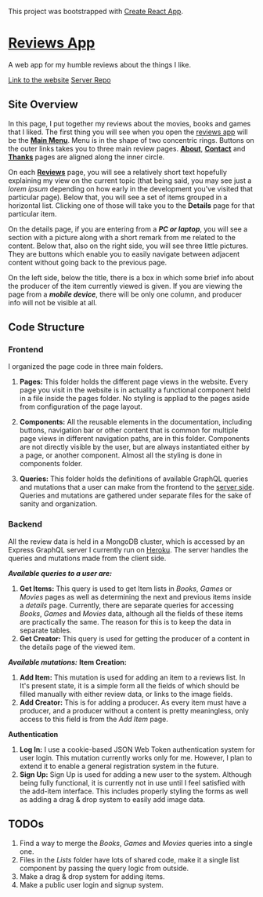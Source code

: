 This project was bootstrapped with [Create React App](https://github.com/facebook/create-react-app).

# [Reviews App](https://mmmikolay.github.io/reviewsapp/)

A web app for my humble reviews about the things I like. 

[Link to the website](https://mmmikolay.github.io/reviewsapp/)
[Server Repo](https://github.com/mmmikolay/reviewsapp_server)

## Site Overview
In this page, I put together my reviews about the movies, books and games that I liked. The first thing you will see when you open the [reviews app](https://mmmikolay.github.io/reviewsapp/) will be the [**Main Menu**](https://mmmikolay.github.io/reviewsapp/). Menu is in the shape of two concentric rings. Buttons on the outer links takes you to three main review pages. [**About**](https://mmmikolay.github.io/reviewsapp/about), [**Contact**](https://mmmikolay.github.io/reviewsapp/contact) and [**Thanks**](https://mmmikolay.github.io/reviewsapp/thanks) pages are aligned along the inner circle.

On each [**Reviews**](https://mmmikolay.github.io/reviewsapp/books) page, you will see a relatively short text hopefully explaining my view on the current topic (that being said, you may see just a *lorem ipsum* depending on how early in the development you've visited that particular page). Below that, you will see a set of items grouped in a horizontal list. Clicking one of those will take you to the **Details** page for that particular item. 

On the details page, if you are entering from a **_PC or laptop_**, you will see a section with a picture along with a short remark from me related to the content. Below that, also on the right side, you will see three little pictures. They are buttons which enable you to easily navigate between adjacent content without going back to the previous page. 

On the left side, below the title, there is a box in which some brief info about the producer of the item currently viewed is given. If you are viewing the page from a **_mobile device_**, there will be only one column, and producer info will not be visible at all. 

## Code Structure
### Frontend
I organized the page code in three main folders.

1. **Pages:** This folder holds the different page views in the website. Every page you visit in the website is in actuality a functional component held in a file inside the pages folder. No styling is appliad to the pages aside from configuration of the page layout.

2. **Components:** All the reusable elements in the documentation, including buttons, navigation bar or other content that is common for multiple page views in different navigation paths, are in this folder. Components are not directly visible by the user, but are always instantiated either by a page, or another component. Almost all the styling is done in components folder.

3. **Queries:** This folder holds the definitions of available GraphQL queries and mutations that a user can make from the frontend to the [server side](https://github.com/mmmikolay/reviewsapp_server). Queries and mutations are gathered under separate files for the sake of sanity and organization.

### Backend
All the review data is held in a MongoDB cluster, which is accessed by an Express GraphQL server I currently run on [Heroku](https://www.heroku.com/). The server handles the queries and mutations made from the client side. 

**_Available queries to a user are:_**

1. **Get Items:** This query is used to get Item lists in *Books*, *Games* or *Movies* pages as well as determining the next and previous items inside a *details* page. Currently, there are separate queries for accessing *Books*, *Games* and *Movies* data, although all the fields of these items are practically the same. The reason for this is to keep the data in separate tables. 
2. **Get Creator:** This query is used for getting the producer of a content in the details page of the viewed item.

**_Available mutations:_**
**Item Creation:**
1. **Add Item:** This mutation is used for adding an item to a reviews list. In It's present state, it is a simple form all the fields of which should be filled manually with either review data, or links to the image fields. 
2. **Add Creator:** This is for adding a producer. As every item must have a producer, and a producer without a content is pretty meaningless, only access to this field is from the *Add Item* page.

**Authentication**
1. **Log In:** I use a cookie-based JSON Web Token authentication system for user login. This mutation currently works only for me. However, I plan to extend it to enable a general registration system in the future.
2. **Sign Up:** Sign Up is used for adding a new user to the system. Although being fully functional, it is currently not in use until I feel satisfied with the add-item interface. This includes properly styling the forms as well as adding a drag & drop system to easily add image data.

## TODOs

1. Find a way to merge the *Books*, *Games* and *Movies* queries into a single one.
2. Files in the *Lists* folder have lots of shared code, make it a single list component by passing the query logic from outside.
3. Make a drag & drop system for adding items.
4. Make a public user login and signup system.